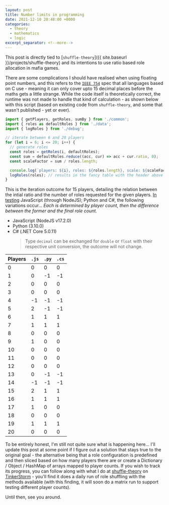 ```yaml
---
layout: post
title: Number limits in programming
date: 2021-12-10 20:48:00 +0000
categories:
  - theory
  - mathematics
  - logic
excerpt_separator: <!--more-->
---
```

This post is directly tied to [`shuffle-theory`]({{ site.baseurl }}/projects/shuffle-theory) and its intentions to use ratio based role allocation in mafia games.
<!--more-->
There are some complications I should have realised when using floating point numbers, and this refers to the [`IEEE 754`](https://en.wikipedia.org/wiki/IEEE_754) spec that all languages based on C use - meaning it can only cover upto 15 decimal places before the maths gets a little strange. While the code itself is theoretically correct, the runtime was not made to handle that kind of calculation - as shown below with this script (based on existing code from `shuffle-theory`, and some that wasn't published - yet or ever).

```js
import { getPlayers, getRoles, sumBy } from './common';
import { roles as defaultRoles } from './data';
import { logRoles } from './debug';

// iterate between 6 and 20 players
for (let i = 6; i <= 20; i++) {
  // generate roles
  const roles = getRoles(i, defaultRoles);
  const sum = defaultRoles.reduce((acc, cur) => acc + cur.ratio, 0);
  const scaleFactor = sum / roles.length;

  console.log(`players: ${i}, roles: ${roles.length}, scale: ${scaleFactor}`);
  logRoles(roles); // results in the fancy table with the header above it, comment out if you just want the numbers
}
```

This is the iteration outcome for 15 players, detailing the relation between the intial ratio and the number of roles requested for the given players. [In testing](https://gist.github.com/sudojunior/429b3309803593c80c55cabf25ec004d) JavaScript (through NodeJS); Python and C#, the following variations occur... *Each is determined by player count, then the difference between the former and the final role count.*

- JavaScript (NodeJS v17.2.0)
- Python (3.10.0)
- C# (.NET Core 5.0.11)
  > Type `decimal` can be exchanged for `double` or `float` with their respective unit conversion, the outcome will not change.

| Players | `.js` | `.py` | `.cs` |
| ------- | ----- | ----- | ----- |
| 0  | 0 | 0 | 0 |
| 1  | 0 | -1 | -1 |
| 2  | 0 | 0 | 0 |
| 3  | 0 | 0 | 0 |
| 4  | -1 | -1 | -1  |
| 5  | 2 | -1 | -1 |
| 6  | 1 | 1 | 1 |
| 7  | 1 | 1 | 1 |
| 8  | 0 | 0 | 0 |
| 9  | 1 | 0 | 0 |
| 10 | 0 | 0 | 0 |
| 11 | 0 | 0 | 0 |
| 12 | 0 | 0 | 0 |
| 13 | 0 | -1 | -1 |
| 14 | -1 | -1 | -1 |
| 15 | 2 | 1 | 1 |
| 16 | 1 | 1 | 1 |
| 17 | 1 | 0 | 0 |
| 18 | 0 | 0 | 0 |
| 19 | 1 | 1 | 1 |
| 20 | 0 | 0 | 0 |

To be entirely honest, I'm still not quite sure what is happening here... I'll update this post at some point if I figure out a solution that stays true to the original goal - the alternative being that a role configuration is predefined and then sliced based on how many players there are or create a Dictionary / Object / HashMap of arrays mapped to player counts. If you wish to track its progress, you can follow along with what I do at [shuffle-theory](https://github.com/TinkerStorm/shuffle-theory) on [TinkerStorm](https://github.com/TinkerStorm) - you'll find it does a daily run of role shuffling with the methods available (with this finding, it will soon do a matrix run to support testing different player counts).

Until then, see you around.